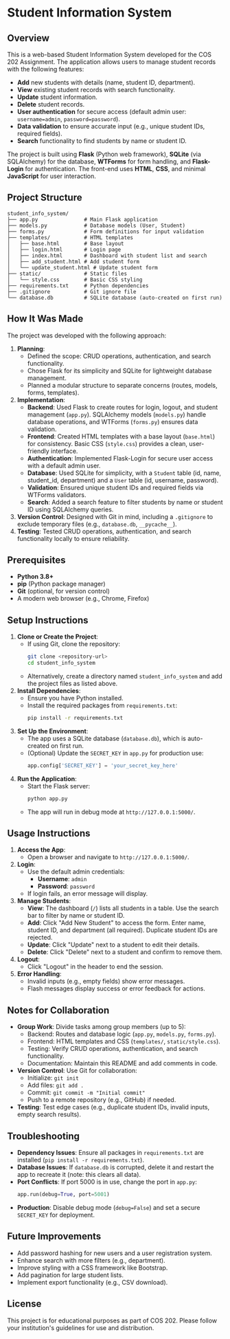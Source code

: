# Student Information System

## Overview

This is a web-based Student Information System developed for the COS 202 Assignment. The application allows users to manage student records with the following features:

- **Add** new students with details (name, student ID, department).
- **View** existing student records with search functionality.
- **Update** student information.
- **Delete** student records.
- **User authentication** for secure access (default admin user: `username=admin`, `password=password`).
- **Data validation** to ensure accurate input (e.g., unique student IDs, required fields).
- **Search** functionality to find students by name or student ID.

The project is built using **Flask** (Python web framework), **SQLite** (via SQLAlchemy) for the database, **WTForms** for form handling, and **Flask-Login** for authentication. The front-end uses **HTML**, **CSS**, and minimal **JavaScript** for user interaction.

## Project Structure

```
student_info_system/
├── app.py               # Main Flask application
├── models.py            # Database models (User, Student)
├── forms.py             # Form definitions for input validation
├── templates/           # HTML templates
│   ├── base.html        # Base layout
│   ├── login.html       # Login page
│   ├── index.html       # Dashboard with student list and search
│   ├── add_student.html # Add student form
│   └── update_student.html # Update student form
├── static/              # Static files
│   └── style.css        # Basic CSS styling
├── requirements.txt     # Python dependencies
├── .gitignore           # Git ignore file
└── database.db          # SQLite database (auto-created on first run)
```

## How It Was Made

The project was developed with the following approach:

1. **Planning**:
   - Defined the scope: CRUD operations, authentication, and search functionality.
   - Chose Flask for its simplicity and SQLite for lightweight database management.
   - Planned a modular structure to separate concerns (routes, models, forms, templates).
2. **Implementation**:
   - **Backend**: Used Flask to create routes for login, logout, and student management (`app.py`). SQLAlchemy models (`models.py`) handle database operations, and WTForms (`forms.py`) ensures data validation.
   - **Frontend**: Created HTML templates with a base layout (`base.html`) for consistency. Basic CSS (`style.css`) provides a clean, user-friendly interface.
   - **Authentication**: Implemented Flask-Login for secure user access with a default admin user.
   - **Database**: Used SQLite for simplicity, with a `Student` table (id, name, student_id, department) and a `User` table (id, username, password).
   - **Validation**: Ensured unique student IDs and required fields via WTForms validators.
   - **Search**: Added a search feature to filter students by name or student ID using SQLAlchemy queries.
3. **Version Control**: Designed with Git in mind, including a `.gitignore` to exclude temporary files (e.g., `database.db`, `__pycache__`).
4. **Testing**: Tested CRUD operations, authentication, and search functionality locally to ensure reliability.

## Prerequisites

- **Python 3.8+**
- **pip** (Python package manager)
- **Git** (optional, for version control)
- A modern web browser (e.g., Chrome, Firefox)

## Setup Instructions

1. **Clone or Create the Project**:
   - If using Git, clone the repository:
     ```bash
     git clone <repository-url>
     cd student_info_system
     ```
   - Alternatively, create a directory named `student_info_system` and add the project files as listed above.
2. **Install Dependencies**:
   - Ensure you have Python installed.
   - Install the required packages from `requirements.txt`:
     ```bash
     pip install -r requirements.txt
     ```
3. **Set Up the Environment**:
   - The app uses a SQLite database (`database.db`), which is auto-created on first run.
   - (Optional) Update the `SECRET_KEY` in `app.py` for production use:
     ```python
     app.config['SECRET_KEY'] = 'your_secret_key_here'
     ```
4. **Run the Application**:
   - Start the Flask server:
     ```bash
     python app.py
     ```
   - The app will run in debug mode at `http://127.0.0.1:5000/`.

## Usage Instructions

1. **Access the App**:
   - Open a browser and navigate to `http://127.0.0.1:5000/`.
2. **Login**:
   - Use the default admin credentials:
     - **Username**: `admin`
     - **Password**: `password`
   - If login fails, an error message will display.
3. **Manage Students**:
   - **View**: The dashboard (`/`) lists all students in a table. Use the search bar to filter by name or student ID.
   - **Add**: Click "Add New Student" to access the form. Enter name, student ID, and department (all required). Duplicate student IDs are rejected.
   - **Update**: Click "Update" next to a student to edit their details.
   - **Delete**: Click "Delete" next to a student and confirm to remove them.
4. **Logout**:
   - Click "Logout" in the header to end the session.
5. **Error Handling**:
   - Invalid inputs (e.g., empty fields) show error messages.
   - Flash messages display success or error feedback for actions.

## Notes for Collaboration

- **Group Work**: Divide tasks among group members (up to 5):
  - Backend: Routes and database logic (`app.py`, `models.py`, `forms.py`).
  - Frontend: HTML templates and CSS (`templates/`, `static/style.css`).
  - Testing: Verify CRUD operations, authentication, and search functionality.
  - Documentation: Maintain this README and add comments in code.
- **Version Control**: Use Git for collaboration:
  - Initialize: `git init`
  - Add files: `git add .`
  - Commit: `git commit -m "Initial commit"`
  - Push to a remote repository (e.g., GitHub) if needed.
- **Testing**: Test edge cases (e.g., duplicate student IDs, invalid inputs, empty search results).

## Troubleshooting

- **Dependency Issues**: Ensure all packages in `requirements.txt` are installed (`pip install -r requirements.txt`).
- **Database Issues**: If `database.db` is corrupted, delete it and restart the app to recreate it (note: this clears all data).
- **Port Conflicts**: If port 5000 is in use, change the port in `app.py`:
  ```python
  app.run(debug=True, port=5001)
  ```
- **Production**: Disable debug mode (`debug=False`) and set a secure `SECRET_KEY` for deployment.

## Future Improvements

- Add password hashing for new users and a user registration system.
- Enhance search with more filters (e.g., department).
- Improve styling with a CSS framework like Bootstrap.
- Add pagination for large student lists.
- Implement export functionality (e.g., CSV download).

## License

This project is for educational purposes as part of COS 202. Please follow your institution's guidelines for use and distribution.

